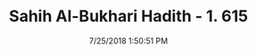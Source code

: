---
title        : "Sahih Al-Bukhari Hadith - 1. 615"
date         : 7/25/2018 1:50:51 PM
draft        : false
type         : "hadith"
layout       : "hadith"
BookCode     : "SHB"
VolumeNumber : "1"
HadithNumber : "615"
categories  :  ["Adhan-The Imam confronted with a problem after Iqama"]
tags  :  ["Anas"]
---